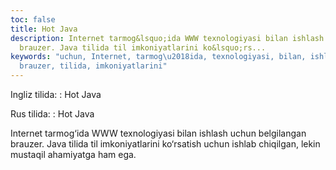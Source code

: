 ```yaml
---
toc: false
title: Hot Java
description: Internet tarmog&lsquo;ida WWW texnologiyasi bilan ishlash uchun belgilangan
  brauzer. Java tilida til imkoniyatlarini ko&lsquo;rs...
keywords: "uchun, Internet, tarmog\u2018ida, texnologiyasi, bilan, ishlash, belgilangan,
  brauzer, tilida, imkoniyatlarini"
---
```


Ingliz tilida:
:   Hot Java

Rus tilida:
:   Hot Java

Internet tarmog‘ida WWW texnologiyasi bilan ishlash uchun belgilangan brauzer. Java tilida til imkoniyatlarini ko‘rsatish uchun ishlab chiqilgan, lekin mustaqil ahamiyatga ham ega.
